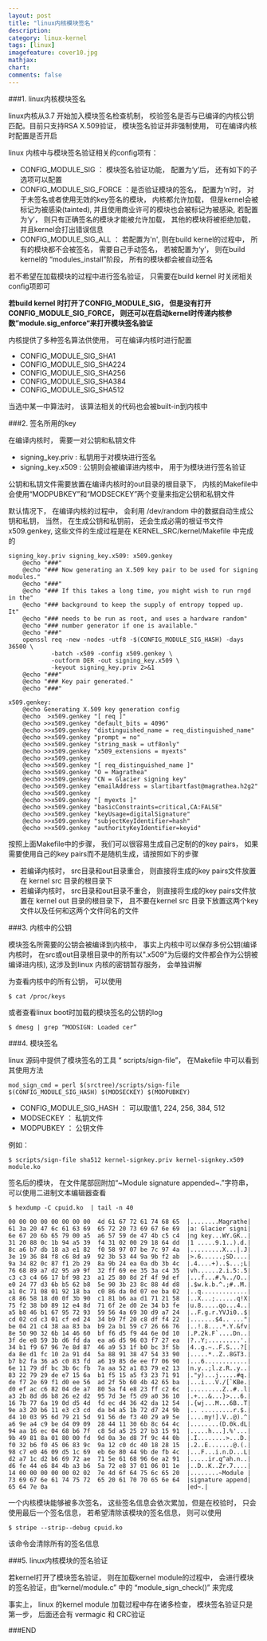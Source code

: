 ```yaml
---
layout: post
title: "linux内核模块签名"
description: 
category: linux-kernel
tags: [linux]
imagefeature: cover10.jpg
mathjax: 
chart:
comments: false
---
```


###1. linux内核模块签名

linux内核从3.7 开始加入模块签名检查机制， 校验签名是否与已编译的内核公钥匹配。目前只支持RSA X.509验证， 模块签名验证并非强制使用， 可在编译内核时配置是否开启

linux 内核中与模块签名验证相关的config项有：  

+ CONFIG_MODULE_SIG ： 模块签名验证功能， 配置为‘y’后， 还有如下的子选项可以配置
+ CONFIG_MODULE_SIG_FORCE ：是否验证模块的签名， 配置为‘n’时， 对于未签名或者使用无效的key签名的模块， 内核都允许加载， 但是kernel会被标记为被感染(tainted), 并且使用商业许可的模块也会被标记为被感染, 若配置为‘y’， 则只有正确签名的模块才能被允许加载， 其他的模块将被拒绝加载， 并且kernel会打出错误信息  
+ CONFIG_MODULE_SIG_ALL ： 若配置为'n', 则在build kernel的过程中， 所有的模块都不会被签名， 需要自己手动签名， 若被配置为‘y’， 则在build kernel的 “modules_install”阶段， 所有的模块都会被自动签名  

若不希望在加载模块的过程中进行签名验证， 只需要在build kernel 时关闭相关config项即可
  
**若build kernel 时打开了CONFIG_MODULE_SIG， 但是没有打开CONFIG_MODULE_SIG_FORCE， 则还可以在启动kernel时传递内核参数”module.sig_enforce“来打开模块签名验证**

内核提供了多种签名算法供使用， 可在编译内核时进行配置  

+ CONFIG_MODULE_SIG_SHA1
+ CONFIG_MODULE_SIG_SHA224
+ CONFIG_MODULE_SIG_SHA256
+ CONFIG_MODULE_SIG_SHA384
+ CONFIG_MODULE_SIG_SHA512

当选中某一中算法时， 该算法相关的代码也会被built-in到内核中

###2. 签名所用的key

在编译内核时， 需要一对公钥和私钥文件

+ signing_key.priv : 私钥用于对模块进行签名
+ signing_key.x509 : 公钥则会被编译进内核中， 用于为模块进行签名验证

公钥和私钥文件需要放置在编译内核时的out目录的根目录下， 内核的Makefile中会使用“MODPUBKEY”和“MODSECKEY”两个变量来指定公钥和私钥文件

默认情况下， 在编译内核的过程中， 会利用 /dev/random 中的数据自动生成公钥和私钥， 当然， 在生成公钥和私钥前， 还会生成必需的根证书文件 x509.genkey, 这些文件的生成过程是在 KERNEL_SRC/kernel/Makefile 中完成的  

    signing_key.priv signing_key.x509: x509.genkey
        @echo "###"
        @echo "### Now generating an X.509 key pair to be used for signing modules."
        @echo "###"
        @echo "### If this takes a long time, you might wish to run rngd in the"
        @echo "### background to keep the supply of entropy topped up.  It"
        @echo "### needs to be run as root, and uses a hardware random"
        @echo "### number generator if one is available."
        @echo "###"
        openssl req -new -nodes -utf8 -$(CONFIG_MODULE_SIG_HASH) -days 36500 \
                -batch -x509 -config x509.genkey \
                -outform DER -out signing_key.x509 \
                -keyout signing_key.priv 2>&1
        @echo "###"
        @echo "### Key pair generated."
        @echo "###"

    x509.genkey:
        @echo Generating X.509 key generation config
        @echo  >x509.genkey "[ req ]"
        @echo >>x509.genkey "default_bits = 4096"
        @echo >>x509.genkey "distinguished_name = req_distinguished_name"
        @echo >>x509.genkey "prompt = no"
        @echo >>x509.genkey "string_mask = utf8only"
        @echo >>x509.genkey "x509_extensions = myexts"
        @echo >>x509.genkey
        @echo >>x509.genkey "[ req_distinguished_name ]"
        @echo >>x509.genkey "O = Magrathea"
        @echo >>x509.genkey "CN = Glacier signing key"
        @echo >>x509.genkey "emailAddress = slartibartfast@magrathea.h2g2"
        @echo >>x509.genkey
        @echo >>x509.genkey "[ myexts ]"
        @echo >>x509.genkey "basicConstraints=critical,CA:FALSE"
        @echo >>x509.genkey "keyUsage=digitalSignature"
        @echo >>x509.genkey "subjectKeyIdentifier=hash"
        @echo >>x509.genkey "authorityKeyIdentifier=keyid"

按照上面Makefile中的步骤， 我们可以很容易生成自己定制的的key pairs， 如果需要使用自己的key pairs而不是随机生成，请按照如下的步骤

+ 若编译内核时， src目录和out目录重合， 则直接将生成的key pairs文件放置在 kernel src 目录的根目录下
+ 若编译内核时， src目录和out目录不重合， 则直接将生成的key pairs文件放置在 kernel out 目录的根目录下， 且不要在kernel src 目录下放置这两个key文件以及任何和这两个文件同名的文件

###3. 内核中的公钥

模块签名所需要的公钥会被编译到内核中， 事实上内核中可以保存多份公钥(编译内核时， 在src或out目录根目录中的所有以".x509"为后缀的文件都会作为公钥被编译进内核), 这涉及到linux 内核的密钥暂存服务， 会单独讲解

为查看内核中的所有公钥， 可以使用

    $ cat /proc/keys
    
或者查看linux boot时加载的模块签名的公钥的log

    $ dmesg | grep “MODSIGN: Loaded cer”
    
###4. 模块签名

linux 源码中提供了模块签名的工具 “ scripts/sign-file”， 在Makefile 中可以看到其使用方法

    mod_sign_cmd = perl $(srctree)/scripts/sign-file $(CONFIG_MODULE_SIG_HASH) $(MODSECKEY) $(MODPUBKEY)
    
 + CONFIG_MODULE_SIG_HASH ：  可以取值1, 224, 256, 384, 512
 + MODSECKEY ： 私钥文件
 + MODPUBKEY ： 公钥文件
 
 例如：
    
    $ scripts/sign-file sha512 kernel-signkey.priv kernel-signkey.x509 module.ko
    
签名后的模块， 在文件尾部回附加“~Module signature appended~.”字符串， 可以使用二进制文本编辑器查看

    $ hexdump -C cpuid.ko  | tail -n 40

    00 00 00 00 00 00 00 00  4d 61 67 72 61 74 68 65  |........Magrathe|
    61 3a 20 47 6c 61 63 69  65 72 20 73 69 67 6e 69  |a: Glacier signi|
    6e 67 20 6b 65 79 00 a5  a6 57 59 de 47 4b c5 c4  |ng key...WY.GK..|
    31 20 88 0c 1b 94 a5 39  f4 31 02 00 29 18 64 dd  |1 .....9.1..).d.|
    8c a6 b7 db 18 a3 e1 82  f0 58 97 07 be 7c 97 4a  |.........X...|.J|
    3e 19 36 84 f8 c6 8d a9  92 3b 53 44 9a 9b f2 ab  |>.6......;SD....|
    9a 34 82 0c 87 f1 2b 29  8a 9b 24 ea 0a db 3b 4c  |.4....+)..$...;L|
    76 68 89 a7 d2 95 a9 9f  32 ff 69 ee 35 3a c4 35  |vh......2.i.5:.5|
    c3 c3 c4 66 17 bf 98 23  a1 25 80 8d 2f 4f 9d ef  |...f...#.%../O..|
    e0 24 77 d3 6b b5 62 b8  5e 90 3b 23 8c 88 4d d8  |.$w.k.b.^.;#..M.|
    a1 0c 71 08 01 92 18 ba  c0 86 da 0d 07 ee ba 02  |..q.............|
    c8 86 58 18 d0 0f 3b 90  c1 81 b6 aa d1 71 21 58  |..X...;......q!X|
    75 f2 38 b0 89 12 e4 8d  71 6f 2e d0 2e 34 b3 fe  |u.8.....qo...4..|
    a5 b8 46 b1 67 95 72 93  59 56 4a 69 30 d9 a7 24  |..F.g.r.YVJi0..$|
    cd 02 cd c3 01 cf ed 24  34 b9 7f 20 c8 df f4 22  |.......$4.. ..."|
    be 04 21 c4 38 aa 83 ba  b9 2a b1 59 c7 26 66 76  |..!.8....*.Y.&fv|
    8e 50 90 32 6b 14 46 60  bf f6 d5 f9 44 6e 0d 10  |.P.2k.F`....Dn..|
    3f de e8 59 3b d6 fd da  ea a6 d5 96 03 f7 27 ea  |?..Y;.........'.|
    34 b1 f9 67 96 7e 8d 87  46 a9 53 1f b0 bc 3f 5b  |4..g.~..F.S...?[|
    da 8e d1 fc 10 2a 91 d4  5a 88 91 38 47 54 33 90  |.....*..Z..8GT3.|
    b7 b2 fa 36 a5 c0 83 fd  a6 19 85 de ee f7 06 90  |...6............|
    6e 11 79 df bc 3b 6c fb  7a aa 52 a1 83 79 e2 13  |n.y..;l.z.R..y..|
    83 22 79 29 de e7 15 6a  b1 f5 15 a5 f3 23 71 91  |."y)...j.....#q.|
    de f7 2e 69 f1 d0 ee 56  ad 2f 5b 60 4b 42 65 ba  |...i...V./[`KBe.|
    d0 ef ac c6 82 04 de a7  80 5a f4 e8 23 ff c2 6c  |.........Z..#..l|
    a3 2b 8d d6 b8 26 e2 d2  95 7d 3e f5 d9 a0 36 10  |.+...&...}>...6.|
    16 7b 77 6a 19 0d d5 4d  fd ec d4 36 42 da 12 54  |.{wj...M...6B..T|
    9e a3 20 b6 11 e3 c3 cd  da b4 a5 1b 72 d7 24 9b  |.. .........r.$.|
    d4 10 03 95 6d 79 21 5d  91 56 de f3 40 29 a9 5e  |....my!].V..@).^|
    a6 9e a4 c9 be d4 09 09  28 44 11 30 6b 8c 64 4c  |........(D.0k.dL|
    94 aa 16 ec 04 68 b6 7f  c8 5d a5 25 27 b3 15 91  |.....h...].%'...|
    9b 49 81 8a 01 80 00 fd  9d 0a 3e d8 7f 9c 44 0b  |.I........>...D.|
    f0 32 b6 f0 45 06 83 9c  9a 12 c0 dc 40 18 28 15  |.2..E.......@.(.|
    98 c7 e0 46 09 d5 1c 69  eb 6e 80 44 9b de fb 4c  |...F...i.n.D...L|
    d2 a7 1c d2 b6 69 72 ae  71 5e 61 68 96 6e a2 91  |.....ir.q^ah.n..|
    d6 fe 44 e6 84 4b a3 b6  5a 72 e8 37 01 06 01 1e  |..D..K..Zr.7....|
    14 00 00 00 00 00 02 02  7e 4d 6f 64 75 6c 65 20  |........~Module |
    73 69 67 6e 61 74 75 72  65 20 61 70 70 65 6e 64  |signature append|
    65 64 7e 0a                                       |ed~.|
    
一个内核模块能够被多次签名， 这些签名信息会依次累加，但是在校验时， 只会使用最后一个签名信息， 若希望清除该模块的签名信息， 则可以使用

    $ stripe --strip--debug cpuid.ko
    
该命令会清除所有的签名信息

###5. linux内核模块的签名验证

若kernel打开了模块签名验证， 则在加载kernel module的过程中， 会进行模块的签名验证，由“kernel/module.c” 中的 “module_sign_check()” 来完成

事实上， linux 的kernel module 加载过程中存在诸多检查， 模块签名验证只是第一步， 后面还会有 vermagic 和 CRC验证

###END


